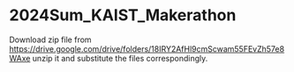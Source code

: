 # 2024Sum_KAIST_Makerathon

Download zip file from https://drive.google.com/drive/folders/18IRY2AfHl9cmScwam55FEvZh57e8WAxe
unzip it and substitute the files correspondingly.

